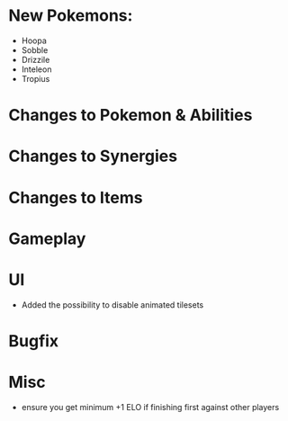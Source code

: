 # New Pokemons:

- Hoopa
- Sobble
- Drizzile
- Inteleon
- Tropius

# Changes to Pokemon & Abilities

# Changes to Synergies

# Changes to Items

# Gameplay

# UI

- Added the possibility to disable animated tilesets

# Bugfix

# Misc

- ensure you get minimum +1 ELO if finishing first against other players
